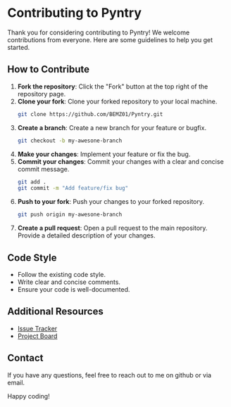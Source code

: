 # Contributing to Pyntry

Thank you for considering contributing to Pyntry! We welcome contributions from everyone. Here are some guidelines to help you get started.

## How to Contribute

1. **Fork the repository**: Click the "Fork" button at the top right of the repository page.
2. **Clone your fork**: Clone your forked repository to your local machine.
    ```bash
    git clone https://github.com/BEMZ01/Pyntry.git
    ```
3. **Create a branch**: Create a new branch for your feature or bugfix.
    ```bash
    git checkout -b my-awesone-branch
    ```
4. **Make your changes**: Implement your feature or fix the bug.
5. **Commit your changes**: Commit your changes with a clear and concise commit message.
    ```bash
    git add .
    git commit -m "Add feature/fix bug"
    ```
6. **Push to your fork**: Push your changes to your forked repository.
    ```bash
    git push origin my-awesone-branch
    ```
7. **Create a pull request**: Open a pull request to the main repository. Provide a detailed description of your changes.

## Code Style

- Follow the existing code style.
- Write clear and concise comments.
- Ensure your code is well-documented.

## Additional Resources

- [Issue Tracker](https://github.com/BEMZ01/Pyntry/issues)
- [Project Board](https://github.com/BEMZ01/Pyntry/projects)

## Contact

If you have any questions, feel free to reach out to me on github or via email.

Happy coding!